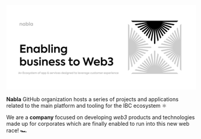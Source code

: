 <picture>
  <source media="(prefers-color-scheme: dark)" srcset="https://github.com/nabla-studio/.github/blob/main/profile/nabla_dark.jpeg">
  <img alt="Enabling business to Web3" src="https://github.com/nabla-studio/.github/blob/main/profile/nabla_light.jpeg">
</picture>


**Nabla** GitHub organization hosts a series of projects and applications related to the main platform and tooling for the IBC ecosystem ⚛️

We are a **company** focused on developing *web3* products and technologies made up for corporates which are finally enabled to run into this new web race! 🏎